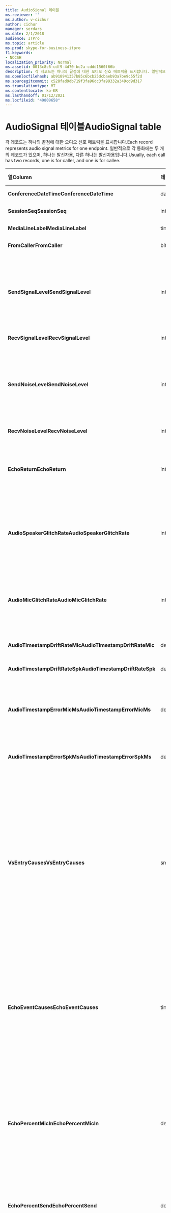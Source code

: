 ```yaml
---
title: AudioSignal 테이블
ms.reviewer: ''
ms.author: v-cichur
author: cichur
manager: serdars
ms.date: 2/1/2018
audience: ITPro
ms.topic: article
ms.prod: skype-for-business-itpro
f1.keywords:
- NOCSH
localization_priority: Normal
ms.assetid: 0013c8c6-cdf9-4d70-bc2a-cddd1560f66b
description: 각 레코드는 하나의 끝점에 대한 오디오 신호 메트릭을 표시합니다. 일반적으로 각 통화에는 두 개의 레코드가 있으며, 하나는 발신자용, 다른 하나는 발신자용입니다.
ms.openlocfilehash: ab918941357b85c6bcb25dcbaeb93a7be9c55f2d
ms.sourcegitcommit: c528fad9db719f3fa96dc3fa99332a349cd9d317
ms.translationtype: MT
ms.contentlocale: ko-KR
ms.lasthandoff: 01/12/2021
ms.locfileid: "49809658"
---
```

# <a name="audiosignal-table"></a><span data-ttu-id="71a68-104">AudioSignal 테이블</span><span class="sxs-lookup"><span data-stu-id="71a68-104">AudioSignal table</span></span>
 
<span data-ttu-id="71a68-105">각 레코드는 하나의 끝점에 대한 오디오 신호 메트릭을 표시합니다.</span><span class="sxs-lookup"><span data-stu-id="71a68-105">Each record represents audio signal metrics for one endpoint.</span></span> <span data-ttu-id="71a68-106">일반적으로 각 통화에는 두 개의 레코드가 있으며, 하나는 발신자용, 다른 하나는 발신자용입니다.</span><span class="sxs-lookup"><span data-stu-id="71a68-106">Usually, each call has two records, one is for caller, and one is for callee.</span></span> 
  
|<span data-ttu-id="71a68-107">**열**</span><span class="sxs-lookup"><span data-stu-id="71a68-107">**Column**</span></span>|<span data-ttu-id="71a68-108">**데이터 형식**</span><span class="sxs-lookup"><span data-stu-id="71a68-108">**Data Type**</span></span>|<span data-ttu-id="71a68-109">**키/인덱스**</span><span class="sxs-lookup"><span data-stu-id="71a68-109">**Key/Index**</span></span>|<span data-ttu-id="71a68-110">**세부 정보**</span><span class="sxs-lookup"><span data-stu-id="71a68-110">**Details**</span></span>|
|:-----|:-----|:-----|:-----|
|<span data-ttu-id="71a68-111">**ConferenceDateTime**</span><span class="sxs-lookup"><span data-stu-id="71a68-111">**ConferenceDateTime**</span></span> <br/> |<span data-ttu-id="71a68-112">datetime</span><span class="sxs-lookup"><span data-stu-id="71a68-112">datetime</span></span>  <br/> |<span data-ttu-id="71a68-113">Primary</span><span class="sxs-lookup"><span data-stu-id="71a68-113">Primary</span></span>  <br/> |<span data-ttu-id="71a68-114">[MediaLine 테이블에서 참조됩니다.](medialine-0.md)</span><span class="sxs-lookup"><span data-stu-id="71a68-114">Referenced from the [MediaLine table](medialine-0.md).</span></span>  <br/> |
|<span data-ttu-id="71a68-115">**SessionSeq**</span><span class="sxs-lookup"><span data-stu-id="71a68-115">**SessionSeq**</span></span> <br/> |<span data-ttu-id="71a68-116">int</span><span class="sxs-lookup"><span data-stu-id="71a68-116">int</span></span>  <br/> |<span data-ttu-id="71a68-117">Primary</span><span class="sxs-lookup"><span data-stu-id="71a68-117">Primary</span></span>  <br/> |<span data-ttu-id="71a68-118">[MediaLine 테이블에서 참조됩니다.](medialine-0.md)</span><span class="sxs-lookup"><span data-stu-id="71a68-118">Referenced from the [MediaLine table](medialine-0.md).</span></span>  <br/> |
|<span data-ttu-id="71a68-119">**MediaLineLabel**</span><span class="sxs-lookup"><span data-stu-id="71a68-119">**MediaLineLabel**</span></span> <br/> |<span data-ttu-id="71a68-120">tinyint</span><span class="sxs-lookup"><span data-stu-id="71a68-120">tinyint</span></span>  <br/> |<span data-ttu-id="71a68-121">Primary</span><span class="sxs-lookup"><span data-stu-id="71a68-121">Primary</span></span>  <br/> |<span data-ttu-id="71a68-122">[MediaLine 테이블에서 참조됩니다.](medialine-0.md)</span><span class="sxs-lookup"><span data-stu-id="71a68-122">Referenced from the [MediaLine table](medialine-0.md).</span></span>  <br/> |
|<span data-ttu-id="71a68-123">**FromCaller**</span><span class="sxs-lookup"><span data-stu-id="71a68-123">**FromCaller**</span></span> <br/> |<span data-ttu-id="71a68-124">bit</span><span class="sxs-lookup"><span data-stu-id="71a68-124">bit</span></span>  <br/> |<span data-ttu-id="71a68-125">Primary</span><span class="sxs-lookup"><span data-stu-id="71a68-125">Primary</span></span>  <br/> |<span data-ttu-id="71a68-126">0: 발신자 데이터</span><span class="sxs-lookup"><span data-stu-id="71a68-126">0: Callee's data</span></span>  <br/> <span data-ttu-id="71a68-127">1: 발신자 데이터</span><span class="sxs-lookup"><span data-stu-id="71a68-127">1: Caller's data</span></span>  <br/> |
|<span data-ttu-id="71a68-128">**SendSignalLevel**</span><span class="sxs-lookup"><span data-stu-id="71a68-128">**SendSignalLevel**</span></span> <br/> |<span data-ttu-id="71a68-129">int</span><span class="sxs-lookup"><span data-stu-id="71a68-129">int</span></span>  <br/> | <br/> |<span data-ttu-id="71a68-130">포스트 아날로그 게인 컨트롤 오디오 신호 수준을 나타내며,</span><span class="sxs-lookup"><span data-stu-id="71a68-130">Represents the Post-Analog Gain Control audio signal level.</span></span> <span data-ttu-id="71a68-131">이 메트릭의 단위는 dBmo입니다.</span><span class="sxs-lookup"><span data-stu-id="71a68-131">The unit for this metric is dBmo.</span></span> <span data-ttu-id="71a68-132">적정 품질을 위해서는 최소 30 dBmo여야 합니다.</span><span class="sxs-lookup"><span data-stu-id="71a68-132">For acceptable quality, it should be at least 30 dBmo.</span></span> <span data-ttu-id="71a68-133">이 메트릭은 A/V 회의 서버 또는 IP 전화에서 보고되지 않습니다.</span><span class="sxs-lookup"><span data-stu-id="71a68-133">This metric is not reported by the A/V Conferencing Server or IP phones.</span></span>  <br/> |
|<span data-ttu-id="71a68-134">**RecvSignalLevel**</span><span class="sxs-lookup"><span data-stu-id="71a68-134">**RecvSignalLevel**</span></span> <br/> |<span data-ttu-id="71a68-135">int</span><span class="sxs-lookup"><span data-stu-id="71a68-135">int</span></span>  <br/> | <br/> |<span data-ttu-id="71a68-136">SendSignalLevel을 참조합니다.</span><span class="sxs-lookup"><span data-stu-id="71a68-136">See SendSignalLevel.</span></span>  <br/> |
|<span data-ttu-id="71a68-137">**SendNoiseLevel**</span><span class="sxs-lookup"><span data-stu-id="71a68-137">**SendNoiseLevel**</span></span> <br/> |<span data-ttu-id="71a68-138">int</span><span class="sxs-lookup"><span data-stu-id="71a68-138">int</span></span>  <br/> | <br/> |<span data-ttu-id="71a68-139">포스트 아날로그 게인 컨트롤 오디오 노이즈 수준을 나타내며,</span><span class="sxs-lookup"><span data-stu-id="71a68-139">Represents the Post-Analog Gain Control audio noise level.</span></span> <span data-ttu-id="71a68-140">이 메트릭의 단위는 dBmo입니다.</span><span class="sxs-lookup"><span data-stu-id="71a68-140">The unit for this metric is dBmo.</span></span> <span data-ttu-id="71a68-141">적정 품질을 위해서는 35 dBmo 미만이어야 합니다.</span><span class="sxs-lookup"><span data-stu-id="71a68-141">For acceptable quality, it should be less than 35 dBmo.</span></span> <span data-ttu-id="71a68-142">이 메트릭은 A/V 회의 서버 또는 IP 전화에서 보고되지 않습니다.</span><span class="sxs-lookup"><span data-stu-id="71a68-142">This metric is not reported by the A/V Conferencing Server or IP phones.</span></span>  <br/> |
|<span data-ttu-id="71a68-143">**RecvNoiseLevel**</span><span class="sxs-lookup"><span data-stu-id="71a68-143">**RecvNoiseLevel**</span></span> <br/> |<span data-ttu-id="71a68-144">int</span><span class="sxs-lookup"><span data-stu-id="71a68-144">int</span></span>  <br/> | <br/> |<span data-ttu-id="71a68-145">SendNoiseLevel을 참조합니다.</span><span class="sxs-lookup"><span data-stu-id="71a68-145">See SendNoiseLevel.</span></span>  <br/> |
|<span data-ttu-id="71a68-146">**EchoReturn**</span><span class="sxs-lookup"><span data-stu-id="71a68-146">**EchoReturn**</span></span> <br/> |<span data-ttu-id="71a68-147">int</span><span class="sxs-lookup"><span data-stu-id="71a68-147">int</span></span>  <br/> | <br/> |<span data-ttu-id="71a68-148">에코 반환 손실 향상 메트릭입니다.</span><span class="sxs-lookup"><span data-stu-id="71a68-148">Echo Return Loss Enhancement metric.</span></span> <span data-ttu-id="71a68-149">이 메트릭의 단위는 dB입니다.</span><span class="sxs-lookup"><span data-stu-id="71a68-149">The unit for this metric is dB.</span></span> <span data-ttu-id="71a68-150">값이 낮으면 에코가 적습니다.</span><span class="sxs-lookup"><span data-stu-id="71a68-150">Lower values represent less echo.</span></span> <span data-ttu-id="71a68-151">이 메트릭은 A/V 회의 서버 또는 IP 전화에서 보고되지 않습니다.</span><span class="sxs-lookup"><span data-stu-id="71a68-151">This metric is not reported by the A/V Conferencing Server or IP phones.</span></span>  <br/> |
|<span data-ttu-id="71a68-152">**AudioSpeakerGlitchRate**</span><span class="sxs-lookup"><span data-stu-id="71a68-152">**AudioSpeakerGlitchRate**</span></span> <br/> |<span data-ttu-id="71a68-153">int</span><span class="sxs-lookup"><span data-stu-id="71a68-153">int</span></span>  <br/> | <br/> |<span data-ttu-id="71a68-154">스피커 렌더링에 대한 5분당 평균 글리치입니다.</span><span class="sxs-lookup"><span data-stu-id="71a68-154">Average glitches per five minutes for the loudspeaker rendering.</span></span> <span data-ttu-id="71a68-155">적정 품질을 위해서는 5분당 1 미만이어야 합니다.</span><span class="sxs-lookup"><span data-stu-id="71a68-155">For good quality, this should be less than one per five minutes.</span></span> <span data-ttu-id="71a68-156">A/V 회의 서버, 중재 서버 또는 IP 전화에서 보고되지 않습니다.</span><span class="sxs-lookup"><span data-stu-id="71a68-156">Not reported by A/V Conferencing Servers, Mediation Servers, or IP phones.</span></span>  <br/> |
|<span data-ttu-id="71a68-157">**AudioMicGlitchRate**</span><span class="sxs-lookup"><span data-stu-id="71a68-157">**AudioMicGlitchRate**</span></span> <br/> |<span data-ttu-id="71a68-158">int</span><span class="sxs-lookup"><span data-stu-id="71a68-158">int</span></span>  <br/> | <br/> |<span data-ttu-id="71a68-159">마이크 캡처에 대한 5분당 평균 불투명도입니다.</span><span class="sxs-lookup"><span data-stu-id="71a68-159">Average glitches per five minutes for the microphone capture.</span></span> <span data-ttu-id="71a68-160">적정 품질을 위해서는 5분당 1 미만이어야 합니다.</span><span class="sxs-lookup"><span data-stu-id="71a68-160">For good quality this should be less than one per five minutes.</span></span> <span data-ttu-id="71a68-161">A/V 회의 서버, 중재 서버 또는 IP 전화에서 보고되지 않습니다.</span><span class="sxs-lookup"><span data-stu-id="71a68-161">Not reported by A/V Conferencing Servers, Mediation Servers, or IP phones.</span></span>  <br/> |
|<span data-ttu-id="71a68-162">**AudioTimestampDriftRateMic**</span><span class="sxs-lookup"><span data-stu-id="71a68-162">**AudioTimestampDriftRateMic**</span></span> <br/> |<span data-ttu-id="71a68-163">decimal(9,2)</span><span class="sxs-lookup"><span data-stu-id="71a68-163">decimal(9,2)</span></span>  <br/> | <br/> |<span data-ttu-id="71a68-164">CPU 클럭을 상대로 마이크 디바이스 클럭 드리프트 비율입니다.</span><span class="sxs-lookup"><span data-stu-id="71a68-164">Microphone device clock drift rate, relative to CPU clock.</span></span>  <br/> |
|<span data-ttu-id="71a68-165">**AudioTimestampDriftRateSpk**</span><span class="sxs-lookup"><span data-stu-id="71a68-165">**AudioTimestampDriftRateSpk**</span></span> <br/> |<span data-ttu-id="71a68-166">decimal(9,2)</span><span class="sxs-lookup"><span data-stu-id="71a68-166">decimal(9,2)</span></span>  <br/> | <br/> |<span data-ttu-id="71a68-167">CPU 클럭을 상대로 스피커 디바이스 클럭 드리프트 비율입니다.</span><span class="sxs-lookup"><span data-stu-id="71a68-167">Speaker device clock drift rate, relative to CPU clock.</span></span>  <br/> |
|<span data-ttu-id="71a68-168">**AudioTimestampErrorMicMs**</span><span class="sxs-lookup"><span data-stu-id="71a68-168">**AudioTimestampErrorMicMs**</span></span> <br/> |<span data-ttu-id="71a68-169">decimal(9,2)</span><span class="sxs-lookup"><span data-stu-id="71a68-169">decimal(9,2)</span></span>  <br/> | <br/> |<span data-ttu-id="71a68-170">CPU 클럭을 상대로 스피커 디바이스 클럭 드리프트 비율입니다.</span><span class="sxs-lookup"><span data-stu-id="71a68-170">Speaker device clock drift rate, relative to CPU clock.</span></span>  <br/> <span data-ttu-id="71a68-171">통화의 최근 20초 동안 발생한 평균 마이크 캡처 스트림 타임스탬프 오류(밀리초)입니다.</span><span class="sxs-lookup"><span data-stu-id="71a68-171">Average microphone capture stream time stamp error, in milliseconds, in the last 20 seconds of the call.</span></span>  <br/> |
|<span data-ttu-id="71a68-172">**AudioTimestampErrorSpkMs**</span><span class="sxs-lookup"><span data-stu-id="71a68-172">**AudioTimestampErrorSpkMs**</span></span> <br/> |<span data-ttu-id="71a68-173">decimal(9,2)</span><span class="sxs-lookup"><span data-stu-id="71a68-173">decimal(9,2)</span></span>  <br/> | <br/> |<span data-ttu-id="71a68-174">통화의 지난 20초 동안의 평균 스피커 렌더링 스트림 타임스탬프 오류(밀리초)입니다.</span><span class="sxs-lookup"><span data-stu-id="71a68-174">Average speaker render stream time stamp error, in milliseconds, in the last 20 seconds of the call.</span></span>  <br/> |
|<span data-ttu-id="71a68-175">**VsEntryCauses**</span><span class="sxs-lookup"><span data-stu-id="71a68-175">**VsEntryCauses**</span></span> <br/> |<span data-ttu-id="71a68-176">smallint</span><span class="sxs-lookup"><span data-stu-id="71a68-176">smallint</span></span>  <br/> | <br/> |<span data-ttu-id="71a68-177">음성 스위치는 중단 기능이 감소된 반이중 모드입니다.</span><span class="sxs-lookup"><span data-stu-id="71a68-177">Voice switch is a half-duplex mode with reduced interruption ability.</span></span> <span data-ttu-id="71a68-178">음성 스위치 입력의 원인:</span><span class="sxs-lookup"><span data-stu-id="71a68-178">Causes of voice switch entry:</span></span>  <br/> <span data-ttu-id="71a68-179">ENTER_VS_BADTS 0x01</span><span class="sxs-lookup"><span data-stu-id="71a68-179">ENTER_VS_BADTS 0x01</span></span>  <br/> <span data-ttu-id="71a68-180">ENTER_VS_ECHO 0x02</span><span class="sxs-lookup"><span data-stu-id="71a68-180">ENTER_VS_ECHO 0x02</span></span>  <br/> <span data-ttu-id="71a68-181">ENTER_VS_FORCEORCONVERGENCE 0x04</span><span class="sxs-lookup"><span data-stu-id="71a68-181">ENTER_VS_FORCEORCONVERGENCE 0x04</span></span>  <br/> <span data-ttu-id="71a68-182">ENTER_VS_DNLP 0x08</span><span class="sxs-lookup"><span data-stu-id="71a68-182">ENTER_VS_DNLP 0x08</span></span>  <br/> <span data-ttu-id="71a68-183">이러한 개별 원인이 조합된 원인일 수 있습니다.</span><span class="sxs-lookup"><span data-stu-id="71a68-183">The cause can be a combination of those individual causes.</span></span> <span data-ttu-id="71a68-184">ENTER_VS_FORCEORCONVERGENCE 목적으로 regkey에서만 사용할 수 있습니다.</span><span class="sxs-lookup"><span data-stu-id="71a68-184">ENTER_VS_FORCEORCONVERGENCE can only be enabled by regkey for test purpose.</span></span>  <br/> <span data-ttu-id="71a68-185">이 열의 데이터 형식은 Microsoft Lync Server 2013에서 변경된 것입니다.</span><span class="sxs-lookup"><span data-stu-id="71a68-185">The data type for this column was changed in Microsoft Lync Server 2013.</span></span>  <br/> |
|<span data-ttu-id="71a68-186">**EchoEventCauses**</span><span class="sxs-lookup"><span data-stu-id="71a68-186">**EchoEventCauses**</span></span> <br/> |<span data-ttu-id="71a68-187">tinyint</span><span class="sxs-lookup"><span data-stu-id="71a68-187">tinyint</span></span>  <br/> | <br/> |<span data-ttu-id="71a68-188">에코 이벤트의 원인:</span><span class="sxs-lookup"><span data-stu-id="71a68-188">Causes of an echo event:</span></span>  <br/> <span data-ttu-id="71a68-189">ECHO_EVENT_BAD_TIMESTAMP 0x01</span><span class="sxs-lookup"><span data-stu-id="71a68-189">ECHO_EVENT_BAD_TIMESTAMP 0x01</span></span>  <br/> <span data-ttu-id="71a68-190">ECHO_EVENT_POSTAEC_ECHO 0x02</span><span class="sxs-lookup"><span data-stu-id="71a68-190">ECHO_EVENT_POSTAEC_ECHO 0x02</span></span>  <br/> <span data-ttu-id="71a68-191">ECHO_EVENT_ANLP 0x04</span><span class="sxs-lookup"><span data-stu-id="71a68-191">ECHO_EVENT_ANLP 0x04</span></span>  <br/> <span data-ttu-id="71a68-192">ECHO_EVENT_DNLP 0x08</span><span class="sxs-lookup"><span data-stu-id="71a68-192">ECHO_EVENT_DNLP 0x08</span></span>  <br/> <span data-ttu-id="71a68-193">ECHO_EVENT_MIC_CLIPPING 0x10</span><span class="sxs-lookup"><span data-stu-id="71a68-193">ECHO_EVENT_MIC_CLIPPING 0x10</span></span>  <br/> <span data-ttu-id="71a68-194">ECHO_EVENT_BAD_STATE 0x20</span><span class="sxs-lookup"><span data-stu-id="71a68-194">ECHO_EVENT_BAD_STATE 0x20</span></span>  <br/> <span data-ttu-id="71a68-195">이러한 개별 원인이 조합된 원인일 수 있습니다.</span><span class="sxs-lookup"><span data-stu-id="71a68-195">The cause can be a combination of those individual causes.</span></span>  <br/> |
|<span data-ttu-id="71a68-196">**EchoPercentMicIn**</span><span class="sxs-lookup"><span data-stu-id="71a68-196">**EchoPercentMicIn**</span></span> <br/> |<span data-ttu-id="71a68-197">decimal(5,2)</span><span class="sxs-lookup"><span data-stu-id="71a68-197">decimal(5,2)</span></span>  <br/> | <br/> |<span data-ttu-id="71a68-198">마이크 캡처 스트림에서 에코가 감지된 시간의 백분율입니다.</span><span class="sxs-lookup"><span data-stu-id="71a68-198">Percentage of time when echo was detected in the microphone capture stream.</span></span> <span data-ttu-id="71a68-199">일반적으로 헤드셋 또는 핸드셋의 경우 값이 낮고 스피커 전화나 독립 실행형 스피커의 경우 값이 높게 설정됩니다.</span><span class="sxs-lookup"><span data-stu-id="71a68-199">Typically, values are low for headsets or handsets, and higher for speaker phones or stand-alone speakers.</span></span> <span data-ttu-id="71a68-200">보드에 있는 음향 에코 취소를 지원하는 장치의 경우 값이 높을수록 에코 누출을 나타냅니다.</span><span class="sxs-lookup"><span data-stu-id="71a68-200">For devices that support on-board acoustic echo cancellation, high values indicate echo leak.</span></span> <span data-ttu-id="71a68-201">다른 디바이스의 경우 이 메트릭을 사용하여 장치 품질을 평가하면 안 됩니다.</span><span class="sxs-lookup"><span data-stu-id="71a68-201">For other devices, this metric should not be used to evaluate device quality.</span></span>  <br/> |
|<span data-ttu-id="71a68-202">**EchoPercentSend**</span><span class="sxs-lookup"><span data-stu-id="71a68-202">**EchoPercentSend**</span></span> <br/> |<span data-ttu-id="71a68-203">decimal(5,2)</span><span class="sxs-lookup"><span data-stu-id="71a68-203">decimal(5,2)</span></span>  <br/> ||<span data-ttu-id="71a68-204">전송된 스트림에서 에코가 감지되는 시간의 백분율입니다.</span><span class="sxs-lookup"><span data-stu-id="71a68-204">Percentage of time when echo is detected in sent stream.</span></span> <span data-ttu-id="71a68-205">전송 스트림에서 에코 비율이 높으면 에코 누출을 나타낼 수 있습니다.</span><span class="sxs-lookup"><span data-stu-id="71a68-205">High echo percentage in send streams an indication of echo leak.</span></span>  <br/> |
|<span data-ttu-id="71a68-206">**RxAGCSignalLevel**</span><span class="sxs-lookup"><span data-stu-id="71a68-206">**RxAGCSignalLevel**</span></span> <br/> |<span data-ttu-id="71a68-207">int</span><span class="sxs-lookup"><span data-stu-id="71a68-207">int</span></span>  <br/> | <br/> |<span data-ttu-id="71a68-208">게이트웨이에서 중재 서버에서 수신된 신호 수준 이는 중재 서버에만 적용됩니다.</span><span class="sxs-lookup"><span data-stu-id="71a68-208">Received signal level on the Mediation Server from the Gateway; this applies only to the Mediation Server.</span></span> <span data-ttu-id="71a68-209">이 메트릭의 단위는 dBoV입니다.</span><span class="sxs-lookup"><span data-stu-id="71a68-209">The unit of this metric is dBoV.</span></span> <span data-ttu-id="71a68-210">양질의 경우 허용되는 범위는 [-30 ~ -18] dBoV입니다.</span><span class="sxs-lookup"><span data-stu-id="71a68-210">For good quality, the acceptable range should be [-30 to -18] dBoV.</span></span>  <br/> |
|<span data-ttu-id="71a68-211">**RxAGCNoiseLevel**</span><span class="sxs-lookup"><span data-stu-id="71a68-211">**RxAGCNoiseLevel**</span></span> <br/> |<span data-ttu-id="71a68-212">int</span><span class="sxs-lookup"><span data-stu-id="71a68-212">int</span></span>  <br/> | <br/> |<span data-ttu-id="71a68-213">게이트웨이에서 중재 서버에서 수신된 신호 수준입니다.</span><span class="sxs-lookup"><span data-stu-id="71a68-213">Received signal level on the Mediation Server from the Gateway.</span></span> <span data-ttu-id="71a68-214">중재 서버에만 적용됩니다.</span><span class="sxs-lookup"><span data-stu-id="71a68-214">This applies only to the Mediation Server.</span></span> <span data-ttu-id="71a68-215">이 메트릭의 단위는 dBoV입니다.</span><span class="sxs-lookup"><span data-stu-id="71a68-215">The unit of this metric is dBoV.</span></span> <span data-ttu-id="71a68-216">적정 품질을 위해 허용되는 범위는 -50 dBoV 미만입니다.</span><span class="sxs-lookup"><span data-stu-id="71a68-216">For good quality, the acceptable range should be less than -50 dBoV.</span></span>  <br/> |
|<span data-ttu-id="71a68-217">**RxAvgAGCGain**</span><span class="sxs-lookup"><span data-stu-id="71a68-217">**RxAvgAGCGain**</span></span> <br/> |<span data-ttu-id="71a68-218">int</span><span class="sxs-lookup"><span data-stu-id="71a68-218">int</span></span>  <br/> | <br/> |<span data-ttu-id="71a68-219">중재 서버 쪽의 AGC(자동 게인 제어)입니다.</span><span class="sxs-lookup"><span data-stu-id="71a68-219">Automatic gain control (AGC) on the Mediation Server side.</span></span>  <br/> |
|<span data-ttu-id="71a68-220">**InitialSignalLevelRMS**</span><span class="sxs-lookup"><span data-stu-id="71a68-220">**InitialSignalLevelRMS**</span></span> <br/> |<span data-ttu-id="71a68-221">float</span><span class="sxs-lookup"><span data-stu-id="71a68-221">float</span></span>  <br/> | <br/> |<span data-ttu-id="71a68-222">호출의 처음 30초까지 수신 신호의 RMS(루트 평균 정사각형)입니다.</span><span class="sxs-lookup"><span data-stu-id="71a68-222">The root mean square (RMS) of the incoming signal of up to the first 30 seconds of the call.</span></span>  <br/> |
|<span data-ttu-id="71a68-223">**RecvSignalLevelCh1**</span><span class="sxs-lookup"><span data-stu-id="71a68-223">**RecvSignalLevelCh1**</span></span> <br/> |<span data-ttu-id="71a68-224">int</span><span class="sxs-lookup"><span data-stu-id="71a68-224">int</span></span>  <br/> ||<span data-ttu-id="71a68-225">채널 1에서 수신된 신호 수준입니다.</span><span class="sxs-lookup"><span data-stu-id="71a68-225">Signal level as received on channel 1.</span></span>  <br/> <span data-ttu-id="71a68-226">이 열은 Microsoft Lync Server 2013에서 도입된 것입니다.</span><span class="sxs-lookup"><span data-stu-id="71a68-226">This column was introduced in Microsoft Lync Server 2013.</span></span>  <br/> |
|<span data-ttu-id="71a68-227">**RecvSignalLevelCh2**</span><span class="sxs-lookup"><span data-stu-id="71a68-227">**RecvSignalLevelCh2**</span></span> <br/> |<span data-ttu-id="71a68-228">int</span><span class="sxs-lookup"><span data-stu-id="71a68-228">int</span></span>  <br/> ||<span data-ttu-id="71a68-229">채널 2에서 수신된 신호 수준입니다.</span><span class="sxs-lookup"><span data-stu-id="71a68-229">Signal level as received on channel 2.</span></span>  <br/> <span data-ttu-id="71a68-230">이 열은 Microsoft Lync Server 2013에서 도입된 것입니다.</span><span class="sxs-lookup"><span data-stu-id="71a68-230">This column was introduced in Microsoft Lync Server 2013.</span></span>  <br/> |
|<span data-ttu-id="71a68-231">**RecvNoiseLevelCh1**</span><span class="sxs-lookup"><span data-stu-id="71a68-231">**RecvNoiseLevelCh1**</span></span> <br/> |<span data-ttu-id="71a68-232">int</span><span class="sxs-lookup"><span data-stu-id="71a68-232">int</span></span>  <br/> ||<span data-ttu-id="71a68-233">채널 1에서 수신된 노이즈 수준입니다.</span><span class="sxs-lookup"><span data-stu-id="71a68-233">Noise level as received on channel 1.</span></span>  <br/> <span data-ttu-id="71a68-234">이 열은 Microsoft Lync Server 2013에서 도입된 것입니다.</span><span class="sxs-lookup"><span data-stu-id="71a68-234">This column was introduced in Microsoft Lync Server 2013.</span></span>  <br/> |
|<span data-ttu-id="71a68-235">**RecvNoiseLevelCh2**</span><span class="sxs-lookup"><span data-stu-id="71a68-235">**RecvNoiseLevelCh2**</span></span> <br/> |<span data-ttu-id="71a68-236">int</span><span class="sxs-lookup"><span data-stu-id="71a68-236">int</span></span>  <br/> ||<span data-ttu-id="71a68-237">채널 2에서 수신된 노이즈 수준입니다.</span><span class="sxs-lookup"><span data-stu-id="71a68-237">Noise level as received on channel 2.</span></span>  <br/> <span data-ttu-id="71a68-238">이 열은 Microsoft Lync Server 2013에서 도입된 것입니다.</span><span class="sxs-lookup"><span data-stu-id="71a68-238">This column was introduced in Microsoft Lync Server 2013.</span></span>  <br/> |
|<span data-ttu-id="71a68-239">**SendSignalLevelCh1**</span><span class="sxs-lookup"><span data-stu-id="71a68-239">**SendSignalLevelCh1**</span></span> <br/> |<span data-ttu-id="71a68-240">int</span><span class="sxs-lookup"><span data-stu-id="71a68-240">int</span></span>  <br/> ||<span data-ttu-id="71a68-241">채널 1에서 전송된 신호 수준입니다.</span><span class="sxs-lookup"><span data-stu-id="71a68-241">Signal level as sent on channel 1.</span></span>  <br/> <span data-ttu-id="71a68-242">이 열은 Microsoft Lync Server 2013에서 도입된 것입니다.</span><span class="sxs-lookup"><span data-stu-id="71a68-242">This column was introduced in Microsoft Lync Server 2013.</span></span>  <br/> |
|<span data-ttu-id="71a68-243">**SendSignalLevelCh2**</span><span class="sxs-lookup"><span data-stu-id="71a68-243">**SendSignalLevelCh2**</span></span> <br/> |<span data-ttu-id="71a68-244">int</span><span class="sxs-lookup"><span data-stu-id="71a68-244">int</span></span>  <br/> ||<span data-ttu-id="71a68-245">채널 2에서 전송된 신호 수준입니다.</span><span class="sxs-lookup"><span data-stu-id="71a68-245">Signal level as sent on channel 2.</span></span>  <br/> <span data-ttu-id="71a68-246">이 열은 Microsoft Lync Server 2013에서 도입된 것입니다.</span><span class="sxs-lookup"><span data-stu-id="71a68-246">This column was introduced in Microsoft Lync Server 2013.</span></span>  <br/> |
|<span data-ttu-id="71a68-247">**SendNoiseLevelCh1**</span><span class="sxs-lookup"><span data-stu-id="71a68-247">**SendNoiseLevelCh1**</span></span> <br/> |<span data-ttu-id="71a68-248">int</span><span class="sxs-lookup"><span data-stu-id="71a68-248">int</span></span>  <br/> ||<span data-ttu-id="71a68-249">채널 1에서 전송된 노이즈 수준입니다.</span><span class="sxs-lookup"><span data-stu-id="71a68-249">Noise level as sent on channel 1.</span></span>  <br/> <span data-ttu-id="71a68-250">이 열은 Microsoft Lync Server 2013에서 도입된 것입니다.</span><span class="sxs-lookup"><span data-stu-id="71a68-250">This column was introduced in Microsoft Lync Server 2013.</span></span>  <br/> |
|<span data-ttu-id="71a68-251">**SendNoiseLevelCh2**</span><span class="sxs-lookup"><span data-stu-id="71a68-251">**SendNoiseLevelCh2**</span></span> <br/> |<span data-ttu-id="71a68-252">int</span><span class="sxs-lookup"><span data-stu-id="71a68-252">int</span></span>  <br/> ||<span data-ttu-id="71a68-253">채널 2에서 전송된 노이즈 수준입니다.</span><span class="sxs-lookup"><span data-stu-id="71a68-253">Noise level as sent on channel 2.</span></span>  <br/> <span data-ttu-id="71a68-254">이 열은 Microsoft Lync Server 2013에서 도입된 것입니다.</span><span class="sxs-lookup"><span data-stu-id="71a68-254">This column was introduced in Microsoft Lync Server 2013.</span></span>  <br/> |
|<span data-ttu-id="71a68-255">**RenderLoopbackSignalLevel**</span><span class="sxs-lookup"><span data-stu-id="71a68-255">**RenderLoopbackSignalLevel**</span></span> <br/> |<span data-ttu-id="71a68-256">int</span><span class="sxs-lookup"><span data-stu-id="71a68-256">int</span></span>  <br/> ||<span data-ttu-id="71a68-257">재생을 위해 스피커로 전송되는 신호의 dBFS 수준입니다.</span><span class="sxs-lookup"><span data-stu-id="71a68-257">Level in dBFS of the signal sent to the loudspeaker for playback.</span></span> <span data-ttu-id="71a68-258">수신된 신호에 대한 게인 조정에 대한 계정입니다.</span><span class="sxs-lookup"><span data-stu-id="71a68-258">Accounts for any gain adjustments made to the received signal.</span></span> <br/> <span data-ttu-id="71a68-259">이 열은 Microsoft Lync Server 2013에서 도입된 것입니다.</span><span class="sxs-lookup"><span data-stu-id="71a68-259">This column was introduced in Microsoft Lync Server 2013.</span></span>  <br/> |   
|<span data-ttu-id="71a68-260">**RenderNoiseLevel**</span><span class="sxs-lookup"><span data-stu-id="71a68-260">**RenderNoiseLevel**</span></span> <br/> |<span data-ttu-id="71a68-261">int</span><span class="sxs-lookup"><span data-stu-id="71a68-261">int</span></span>  <br/> ||<span data-ttu-id="71a68-262">재생을 위해 스피커로 전송된 신호의 노이즈 콘텐츠 dBFS 수준</span><span class="sxs-lookup"><span data-stu-id="71a68-262">Level in dBFS of the noise content in the signal sent to the loudspeaker for playback</span></span> <br/> |

